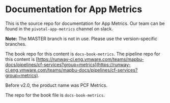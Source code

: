 # Documentation for App Metrics

This is the source repo for documentation for App Metrics. Our team can be
found in the `pivotal-app-metrics` channel on slack.

<strong>Note:</strong> The MASTER branch is not in use. Please use the version-specific branches.

The book repo for this content is `docs-book-metrics`.
The pipeline repo for this content is [https://runway-ci.eng.vmware.com/teams/mapbu-docs/pipelines/cf-services?group=metrics](https://runway-ci.eng.vmware.com/teams/mapbu-docs/pipelines/cf-services?group=metrics).

Before v2.0, the product name was PCF Metrics.

The repo for the book file is `docs-book-metrics`.
